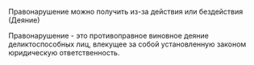 Правонарушение можно получить из-за действия или бездействия (Деяние)

Правонарушение - это противоправное виновное деяние деликтоспособных лиц, влекущее за собой установленную законом юридическую ответственность.

